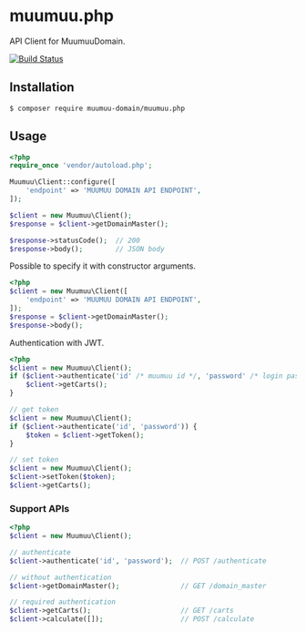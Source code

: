 # muumuu.php

API Client for MuumuuDomain.

[![Build Status](https://travis-ci.org/pepabo/muumuu.php.svg?branch=master)](https://travis-ci.org/pepabo/muumuu.php)

## Installation

```console
$ composer require muumuu-domain/muumuu.php
```

## Usage

```php
<?php
require_once 'vendor/autoload.php';

Muumuu\Client::configure([
    'endpoint' => 'MUUMUU DOMAIN API ENDPOINT',
]);

$client = new Muumuu\Client();
$response = $client->getDomainMaster();

$response->statusCode();  // 200
$response->body();        // JSON body
```

Possible to specify it with constructor arguments.

```php
<?php
$client = new Muumuu\Client([
    'endpoint' => 'MUUMUU DOMAIN API ENDPOINT',
]);
$response = $client->getDomainMaster();
$response->body();
```

Authentication with JWT.

```php
<?php
$client = new Muumuu\Client();
if ($client->authenticate('id' /* muumuu id */, 'password' /* login password */)) {
    $client->getCarts();
}

// get token
$client = new Muumuu\Client();
if ($client->authenticate('id', 'password')) {
    $token = $client->getToken();
}

// set token
$client = new Muumuu\Client();
$client->setToken($token);
$client->getCarts();
```

### Support APIs

```php
<?php
$client = new Muumuu\Client();

// authenticate
$client->authenticate('id', 'password');  // POST /authenticate

// without authentication
$client->getDomainMaster();               // GET /domain_master

// required authentication
$client->getCarts();                      // GET /carts
$client->calculate([]);                   // POST /calculate
```
